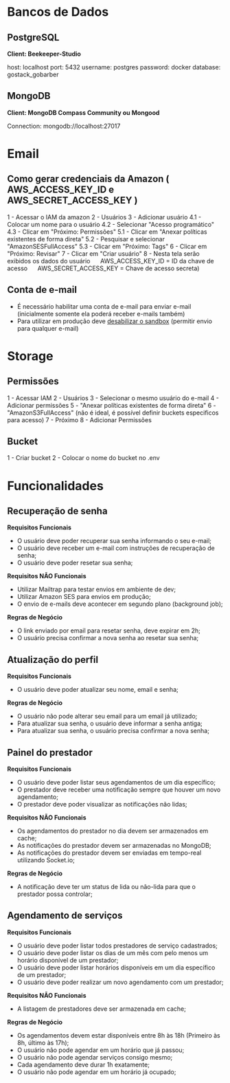 # Bancos de Dados

## PostgreSQL

**Client: Beekeeper-Studio**

host: localhost
port: 5432
username: postgres
password: docker
database: gostack_gobarber

## MongoDB

**Client: MongoDB Compass Community ou Mongood**

Connection: mongodb://localhost:27017

# Email

## Como gerar credenciais da Amazon ( AWS_ACCESS_KEY_ID e AWS_SECRET_ACCESS_KEY )

1 - Acessar o IAM da amazon
2 - Usuários
3 - Adicionar usuário
4.1 - Colocar um nome para o usuário
4.2 - Selecionar "Acesso programático"
4.3 - Clicar em "Próximo: Permissões"
5.1 - Clicar em "Anexar políticas existentes de forma direta"
5.2 - Pesquisar e selecionar "AmazonSESFullAccess"
5.3 - Clicar em "Próximo: Tags"
6 - Clicar em "Próximo: Revisar"
7 - Clicar em "Criar usuário"
8 - Nesta tela serão exibidos os dados do usuário
&nbsp;&nbsp;&nbsp;&nbsp;&nbsp;AWS_ACCESS_KEY_ID = ID da chave de acesso
&nbsp;&nbsp;&nbsp;&nbsp;&nbsp;AWS_SECRET_ACCESS_KEY = Chave de acesso secreta)

## Conta de e-mail

-   É necessário habilitar uma conta de e-mail para enviar e-mail (inicialmente somente ela poderá receber e-mails também)
-   Para utilizar em produção deve <a href="https://docs.aws.amazon.com/ses/latest/DeveloperGuide/request-production-access.html">desabilizar o sandbox</a> (permitir envio para qualquer e-mail)

# Storage


## Permissões

1 - Acessar IAM
2 - Usuários
3 - Selecionar o mesmo usuário do e-mail
4 - Adicionar permissões
5 - "Anexar políticas existentes de forma direta"
6 - "AmazonS3FullAccess" (não é ideal, é possível definir buckets especificos para acesso)
7 - Próximo
8 - Adicionar Permissões

## Bucket

1 - Criar bucket
2 - Colocar o nome do bucket no .env

# Funcionalidades

## Recuperação de senha

**Requisitos Funcionais**

-   O usuário deve poder recuperar sua senha informando o seu e-mail;
-   O usuário deve receber um e-mail com instruções de recuperação de senha;
-   O usuário deve poder resetar sua senha;

**Requisitos NÃO Funcionais**

-   Utilizar Mailtrap para testar envios em ambiente de dev;
-   Utilizar Amazon SES para envios em produção;
-   O envio de e-mails deve acontecer em segundo plano (background job);

**Regras de Negócio**

-   O link enviado por email para resetar senha, deve expirar em 2h;
-   O usuário precisa confirmar a nova senha ao resetar sua senha;

## Atualização do perfil

**Requisitos Funcionais**

-   O usuário deve poder atualizar seu nome, email e senha;

**Regras de Negócio**

-   O usuário não pode alterar seu email para um email já utilizado;
-   Para atualizar sua senha, o usuário deve informar a senha antiga;
-   Para atualizar sua senha, o usuário precisa confirmar a nova senha;

## Painel do prestador

**Requisitos Funcionais**

-   O usuário deve poder listar seus agendamentos de um dia específico;
-   O prestador deve receber uma notificação sempre que houver um novo agendamento;
-   O prestador deve poder visualizar as notificações não lidas;

**Requisitos NÃO Funcionais**

-   Os agendamentos do prestador no dia devem ser armazenados em cache;
-   As notificações do prestador devem ser armazenadas no MongoDB;
-   As notificações do prestador devem ser enviadas em tempo-real utilizando Socket.io;

**Regras de Negócio**

-   A notificação deve ter um status de lida ou não-lida para que o prestador possa controlar;

## Agendamento de serviços

**Requisitos Funcionais**

-   O usuário deve poder listar todos prestadores de serviço cadastrados;
-   O usuário deve poder listar os dias de um mês com pelo menos um horário disponível de um prestador;
-   O usuário deve poder listar horários disponíveis em um dia específico de um prestador;
-   O usuário deve poder realizar um novo agendamento com um prestador;

**Requisitos NÃO Funcionais**

-   A listagem de prestadores deve ser armazenada em cache;

**Regras de Negócio**

-   Os agendamentos devem estar disponíveis entre 8h às 18h (Primeiro às 8h, último às 17h);
-   O usuário não pode agendar em um horário que já passou;
-   O usuário não pode agendar serviços consigo mesmo;
-   Cada agendamento deve durar 1h exatamente;
-   O usuário não pode agendar em um horário já ocupado;
